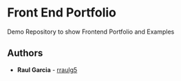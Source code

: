 # Front End Portfolio

Demo Repository to show Frontend Portfolio and Examples

## Authors

* **Raul Garcia** - [rraulg5](https://github.com/rraulg5)

